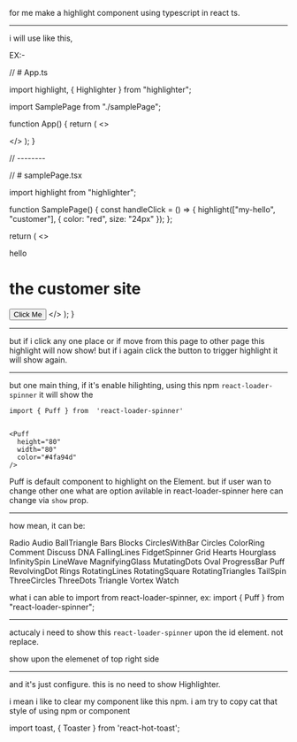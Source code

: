 for me make a highlight component using typescript in react ts.

---

i will use like this,

EX:-

// # App.ts

import highlight, { Highlighter } from "highlighter";

import SamplePage from "./samplePage";

function App() {
  return (
    <>
      <div>
        <Highlighter color="green" size="20px"  show='Puff' />
      </div>
      <SamplePage />
    </>
  );
}

// --------

//  # samplePage.tsx

import highlight from "highlighter";

function SamplePage() {
  const handleClick = () => {
    highlight(["my-hello", "customer"], { color: "red", size: "24px" });
  };

  return (
    <>
      <div id="my-hello">hello</div>
      <div id="customer">
        <h1>
        the customer site
        </h1>
        </div>
      <button>Click Me</button>
    </>
  );
}

--------

but if i click any one place or if move from this page to other page this highlight will now show! but if i again click the button to trigger highlight it will show again.


----

but one main thing, if it's enable hilighting, using this npm `react-loader-spinner` it will show the

```tsx
import { Puff } from  'react-loader-spinner'


<Puff
  height="80"
  width="80"
  color="#4fa94d"
/>
```

Puff is default component to highlight on the Element. but if user wan to change other one what are option avilable in react-loader-spinner here can change via `show` prop.


--------------

how mean, it can be:

Radio
Audio
BallTriangle
Bars
Blocks
CirclesWithBar
Circles
ColorRing
Comment
Discuss
DNA
FallingLines
FidgetSpinner
Grid
Hearts
Hourglass
InfinitySpin
LineWave
MagnifyingGlass
MutatingDots
Oval
ProgressBar
Puff
RevolvingDot
Rings
RotatingLines
RotatingSquare
RotatingTriangles
TailSpin
ThreeCircles
ThreeDots
Triangle
Vortex
Watch

what i can able to import from react-loader-spinner,
ex:
import { Puff } from "react-loader-spinner";


--------

actucaly i need to show this `react-loader-spinner` upon the id element. not replace.

show upon the elemenet of top right side

---

and         <Highlighter color="green" size="20px" show="Puff" /> it's just configure. this is no need to show Highlighter.

i mean i like to clear my component like this npm. i am try to copy cat that style of using npm or component

import toast, { Toaster } from 'react-hot-toast';